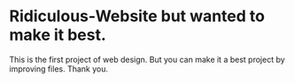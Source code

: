 # Ridiculous-Website but wanted to make it best.
This is the first project of web design. 
But you can make it a best project by improving files.
Thank you.
